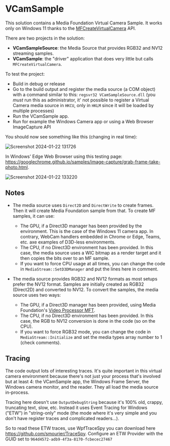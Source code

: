 # VCamSample
This solution contains a Media Foundation Virtual Camera Sample. It works only on Windows 11 thanks to the [MFCreateVirtualCamera](https://learn.microsoft.com/en-us/windows/win32/api/mfvirtualcamera/nf-mfvirtualcamera-mfcreatevirtualcamera) API.

There are two projects in the solution:

* **VCamSampleSource**: the Media Source that provides RGB32 and NV12 streaming samples.
* **VCamSample**: the "driver" application that does very little but calls `MFCreateVirtualCamera`.



To test the project:

* Build in debug or release
* Go to the build output and register the media source (a COM object) with a command similar to this: `regsvr32 VCamSampleSource.dll` (you *must* run this as administrator, it' not possible to register a Virtual Camera media source in `HKCU`, only in `HKLM` since it will be loaded by multiple processes)
* Run the VCamSample app.
* Run for example the Windows Camera app or using a Web Browser ImageCapture API

You should now see something like this (changing in real time):

![Screenshot 2024-01-22 131726](https://github.com/smourier/VCamSample/assets/5328574/50b27acb-3cf7-4d41-9298-84f7c1358148)

In Windows' Edge Web Browser using this testing page: https://googlechrome.github.io/samples/image-capture/grab-frame-take-photo.html.

![Screenshot 2024-01-22 133220](https://github.com/smourier/VCamSample/assets/5328574/1f7d34e9-5646-4f26-bc9a-534e3bc9d625)

## Notes

* The media source uses `Direct2D` and `DirectWrite` to create frames. Then it will create Media Foundation sample from that. To create MF samples, it can use:
  * The GPU, if a Direct3D manager has been provided by the environment. This is the case of the Windows 11 camera app. In contrary, WebCam handlers embedded in Chrome or Edge, Teams, etc. axe examples of D3D-less environments.
  * The CPU, if no Direct3D environment has been provided. In this case, the media source uses a WIC bitmap as a render target and it then copies the bits over to an MF sample.
  * If you want to force CPU usage at all times, you can change the code in `MediaStream::SetD3DManager` and put the lines here in comment.

* The media source provides RGB32 and NV12 formats as most setups prefer the NV12 format. Samples are initially created as RGB32 (Direct2D) and converted to NV12. To convert the samples, the media source uses two ways:
  * The GPU, if a Direct3D manager has been provided, using Media Foundation's [Video Processor MFT](https://learn.microsoft.com/en-us/windows/win32/medfound/video-processor-mft).
  * The CPU, if no Direct3D environment has been provided. In this case, the RGB to NV12 conversion is done in the code (so on the CPU).
  * If you want to force RGB32 mode, you can change the code in `MediaStream::Initialize` and set the media types array number to 1 (check comments).


## Tracing

The code output lots of interesting traces. It's quite important in this virtual camera environment because there's not just your process that's involved but at least 4: the VCamSample app, the Windows Frame Server, the Windows camera monitor, and the reader. They all load the media source in-process.

Tracing here  doesn't use `OutputDebugString` because it's 100% old, crappy, truncating text, slow, etc. Instead it uses Event Tracing for Windows ("ETW") in "string-only" mode (the mode where it's very simple and you don't have register traces and complicated readers...).

So to read these ETW traces, use WpfTraceSpy you can download here https://github.com/smourier/TraceSpy. Configure an ETW Provider with the GUID set to `964d4572-adb9-4f3a-8170-fcbecec27467`
